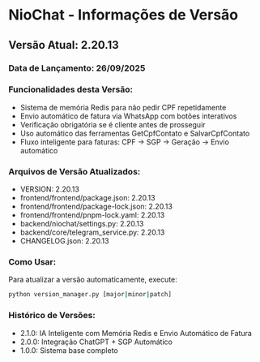 # NioChat - Informações de Versão

## Versão Atual: 2.20.13

### Data de Lançamento: 26/09/2025

### Funcionalidades desta Versão:
- Sistema de memória Redis para não pedir CPF repetidamente
- Envio automático de fatura via WhatsApp com botões interativos
- Verificação obrigatória se é cliente antes de prosseguir
- Uso automático das ferramentas GetCpfContato e SalvarCpfContato
- Fluxo inteligente para faturas: CPF → SGP → Geração → Envio automático

### Arquivos de Versão Atualizados:
- VERSION: 2.20.13
- frontend/frontend/package.json: 2.20.13
- frontend/frontend/package-lock.json: 2.20.13
- frontend/frontend/pnpm-lock.yaml: 2.20.13
- backend/niochat/settings.py: 2.20.13
- backend/core/telegram_service.py: 2.20.13
- CHANGELOG.json: 2.20.13

### Como Usar:
Para atualizar a versão automaticamente, execute:
```bash
python version_manager.py [major|minor|patch]
```

### Histórico de Versões:
- 2.1.0: IA Inteligente com Memória Redis e Envio Automático de Fatura
- 2.0.0: Integração ChatGPT + SGP Automático
- 1.0.0: Sistema base completo
